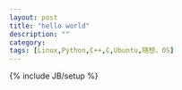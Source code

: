 ```yaml
---
layout: post
title: "hello world"
description: ""
category: 
tags: [Linux,Python,C++,C,Ubuntu,随想，OS]
---
```

{% include JB/setup %}
